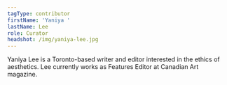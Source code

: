 ```yaml
---
tagType: contributor
firstName: 'Yaniya '
lastName: Lee
role: Curator
headshot: /img/yaniya-lee.jpg
---
```

Yaniya Lee is a Toronto-based writer and editor interested in the ethics of aesthetics. Lee currently works as Features Editor at Canadian Art magazine.
